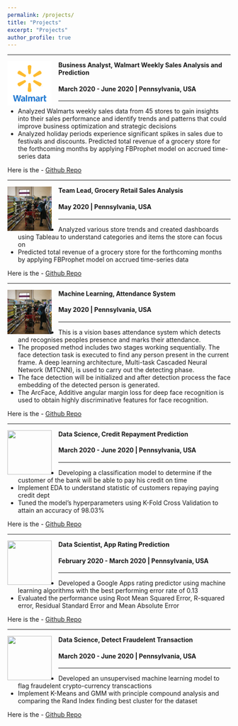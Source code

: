 ```yaml
---
permalink: /projects/
title: "Projects"
excerpt: "Projects"
author_profile: true
---
```


-----
<img align="left" height="100" width="100" src="../images/walmart.png" style="padding-right:15px">

**Business Analyst, Walmart Weekly Sales Analysis and Prediction**
#### March 2020 - June 2020 | Pennsylvania, USA

-----
*	Analyzed Walmarts weekly sales data from 45 stores to gain insights into their sales performance and identify trends and patterns that could improve business optimization and strategic decisions
*	Analyzed holiday periods experience significant spikes in sales due to festivals and discounts. Predicted total revenue of a grocery store for the forthcoming months by applying FBProphet model on accrued time-series data <br>

Here is the - [Github Repo](https://github.com/aayush1909/DGA-or-Benign)

-----
<img align="left" height="100" width="100" src="../images/grocery_store.jpg" style="padding-right:15px">

**Team Lead, Grocery Retail Sales Analysis**
#### May 2020 | Pennsylvania, USA

-----
*	Analyzed various store trends and created dashboards using Tableau to understand categories and items the store can focus on
*	Predicted total revenue of a grocery store for the forthcoming months by applying FBProphet model on accrued time-series data
  
Here is the - [Github Repo](https://github.com/aayush1909/Grocery-Retail-Sales-Analysis)

-----
<img align="left" height="100" width="100" src="../images/grocery_store.jpg" style="padding-right:15px">

**Machine Learning, Attendance System**
#### May 2020 | Pennsylvania, USA

-----
* This is a vision bases attendance system which detects and recognises peoples presence and marks their attendance. 
*	The proposed method includes two stages working sequentially. The face detection task is executed to find any person present in the current frame. A deep learning architecture, Multi-task Cascaded Neural Network (MTCNN), is used to carry out the detecting phase.
*	The face detection will be initialized and after detection process the face embedding of the detected person is generated. 
*	The ArcFace, Additive angular margin loss for deep face recognition is used to obtain highly discriminative features for face recognition.

Here is the - [Github Repo](https://github.com/aayush1909/Grocery-Retail-Sales-Analysis)

-----
<img align="left" height="100" width="100" src="../images/sales.jpg" style="padding-right:15px">

**Data Science, Credit Repayment Prediction**
#### March 2020 - June 2020 | Pennsylvania, USA

-----
*	Developing a classification model to determine if the customer of the bank will be able to pay his credit on time
*	Implement EDA to understand statistic of customers repaying paying credit dept
*	Tuned the model’s hyperparameters using K-Fold Cross Validation to attain an accuracy of 98.03% <br>

Here is the - [Github Repo](https://github.com/aayush1909/Business-Intelligence-Systems)

-----
<img align="left" height="100" width="100" src="../images/Rotten.png" style="padding-right:15px">

**Data Scientist, App Rating Prediction**
#### February 2020 - March 2020 | Pennsylvania, USA

-----
*	Developed a Google Apps rating predictor using machine learning algorithms with the best performing error rate of 0.13
*	Evaluated the performance using Root Mean Squared Error, R-squared error, Residual Standard Error and Mean Absolute Error  <br>

Here is the - [Github Repo](https://github.com/aayush1909/Fresh-or-Rotten)

-----
<img align="left" height="100" width="100" src="../images/sales.jpg" style="padding-right:15px">

**Data Science, Detect Fraudelent Transaction**
#### March 2020 - June 2020 | Pennsylvania, USA

-----
*	Developed an unsupervised machine learning model to flag fraudelent crypto-currency transcactions 
*	Implement K-Means and GMM with principle compound analysis and comparing the Rand Index finding best cluster for the dataset <br>

Here is the - [Github Repo](https://github.com/aayush1909/Business-Intelligence-Systems)

